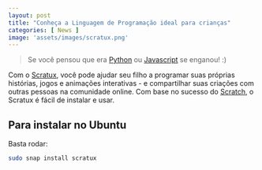 ```yaml
---
layout: post
title: "Conheça a Linguagem de Programação ideal para crianças"
categories: [ News ]
image: 'assets/images/scratux.png'
---
```


> Se você pensou que era [Python]() ou [Javascript]() se enganou! :)

Com o [Scratux](), você pode ajudar seu filho a programar suas próprias histórias, jogos e animações interativas - e compartilhar suas criações com outras pessoas na comunidade online. Com base no sucesso do [Scratch](https://scratch.mit.edu), o Scratux é fácil de instalar e usar.

<script async src="https://pagead2.googlesyndication.com/pagead/js/adsbygoogle.js"></script>
<!-- Informat -->
<ins class="adsbygoogle"
     style="display:block"
     data-ad-client="ca-pub-2838251107855362"
     data-ad-slot="2327980059"
     data-ad-format="auto"
     data-full-width-responsive="true"></ins>
<script>
(adsbygoogle = window.adsbygoogle || []).push({});
</script>  

## Para instalar no Ubuntu

Basta rodar:

```sh
sudo snap install scratux
```
